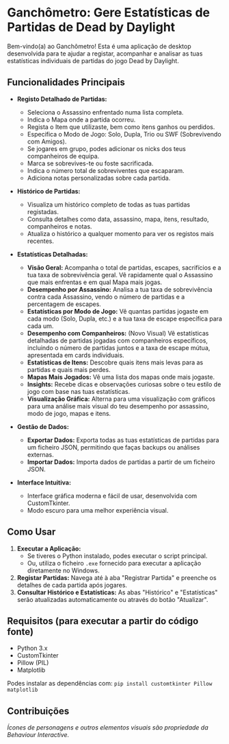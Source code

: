 # Ganchômetro: Gere Estatísticas de Partidas de Dead by Daylight

Bem-vindo(a) ao Ganchômetro! Esta é uma aplicação de desktop desenvolvida para te ajudar a registar, acompanhar e analisar as tuas estatísticas individuais de partidas do jogo Dead by Daylight.

## Funcionalidades Principais

* **Registo Detalhado de Partidas:**
    * Seleciona o Assassino enfrentado numa lista completa.
    * Indica o Mapa onde a partida ocorreu.
    * Regista o Item que utilizaste, bem como itens ganhos ou perdidos.
    * Especifica o Modo de Jogo: Solo, Dupla, Trio ou SWF (Sobrevivendo com Amigos).
    * Se jogares em grupo, podes adicionar os nicks dos teus companheiros de equipa.
    * Marca se sobrevives-te ou foste sacrificada.
    * Indica o número total de sobreviventes que escaparam.
    * Adiciona notas personalizadas sobre cada partida.
    
* **Histórico de Partidas:**
    * Visualiza um histórico completo de todas as tuas partidas registadas.
    * Consulta detalhes como data, assassino, mapa, itens, resultado, companheiros e notas.
    * Atualiza o histórico a qualquer momento para ver os registos mais recentes.

* **Estatísticas Detalhadas:**
    * **Visão Geral:** Acompanha o total de partidas, escapes, sacrifícios e a tua taxa de sobrevivência geral. Vê rapidamente qual o Assassino que mais enfrentas e em qual Mapa mais jogas.
    * **Desempenho por Assassino:** Analisa a tua taxa de sobrevivência contra cada Assassino, vendo o número de partidas e a percentagem de escapes.
    * **Estatísticas por Modo de Jogo:** Vê quantas partidas jogaste em cada modo (Solo, Dupla, etc.) e a tua taxa de escape específica para cada um.
    * **Desempenho com Companheiros:** (Novo Visual) Vê estatísticas detalhadas de partidas jogadas com companheiros específicos, incluindo o número de partidas juntos e a taxa de escape mútua, apresentada em cards individuais.
    * **Estatísticas de Itens:** Descobre quais itens mais levas para as partidas e quais mais perdes.
    * **Mapas Mais Jogados:** Vê uma lista dos mapas onde mais jogaste.
    * **Insights:** Recebe dicas e observações curiosas sobre o teu estilo de jogo com base nas tuas estatísticas.
    * **Visualização Gráfica:** Alterna para uma visualização com gráficos para uma análise mais visual do teu desempenho por assassino, modo de jogo, mapas e itens.

* **Gestão de Dados:**
    * **Exportar Dados:** Exporta todas as tuas estatísticas de partidas para um ficheiro JSON, permitindo que faças backups ou análises externas.
    * **Importar Dados:** Importa dados de partidas a partir de um ficheiro JSON.

* **Interface Intuitiva:**
    * Interface gráfica moderna e fácil de usar, desenvolvida com CustomTkinter.
    * Modo escuro para uma melhor experiência visual.

## Como Usar

1.  **Executar a Aplicação:**
    * Se tiveres o Python instalado, podes executar o script principal.
    * Ou, utiliza o ficheiro `.exe` fornecido para executar a aplicação diretamente no Windows.
2.  **Registar Partidas:** Navega até à aba "Registrar Partida" e preenche os detalhes de cada partida após jogares.
3.  **Consultar Histórico e Estatísticas:** As abas "Histórico" e "Estatísticas" serão atualizadas automaticamente ou através do botão "Atualizar".

## Requisitos (para executar a partir do código fonte)

* Python 3.x
* CustomTkinter
* Pillow (PIL)
* Matplotlib

Podes instalar as dependências com:
`pip install customtkinter Pillow matplotlib`

## Contribuições

*Ícones de personagens e outros elementos visuais são propriedade da Behaviour Interactive.*
